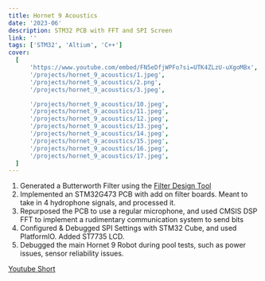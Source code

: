 ```yaml
---
title: Hornet 9 Acoustics
date: '2023-06'
description: STM32 PCB with FFT and SPI Screen
link: ''
tags: ['STM32', 'Altium', 'C++']
cover:
  [
      'https://www.youtube.com/embed/FN5eDfjWPFo?si=UTK4ZLzU-uXgoMBx',
      '/projects/hornet_9_acoustics/1.jpeg', 
      '/projects/hornet_9_acoustics/2.png', 
      '/projects/hornet_9_acoustics/3.jpeg', 

      '/projects/hornet_9_acoustics/10.jpeg', 
      '/projects/hornet_9_acoustics/11.jpeg', 
      '/projects/hornet_9_acoustics/12.jpeg', 
      '/projects/hornet_9_acoustics/13.jpeg', 
      '/projects/hornet_9_acoustics/14.jpeg', 
      '/projects/hornet_9_acoustics/15.jpeg', 
      '/projects/hornet_9_acoustics/16.jpeg', 
      '/projects/hornet_9_acoustics/17.jpeg', 
  ]
---
```


1. Generated a Butterworth Filter using the [Filter Design Tool](https://webench.ti.com/filter-design-tool/)
2. Implemented an STM32G473 PCB with add on filter boards. Meant to take in 4 hydrophone signals, and processed it.
3. Repurposed the PCB to use a regular microphone, and used CMSIS DSP FFT to implement a rudimentary communication system to send bits
4. Configured & Debugged SPI Settings with STM32 Cube, and used PlatformIO. Added ST7735 LCD.
5. Debugged the main Hornet 9 Robot during pool tests, such as power issues, sensor reliability issues.

[Youtube Short](https://youtube.com/shorts/diRej3JHTR4?si=pdne9r9ZMjfEfvD4)